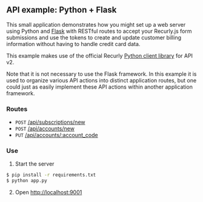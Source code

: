 ## API example: Python + Flask

This small application demonstrates how you might set up a web server
using Python and [Flask][flask] with RESTful routes to accept your Recurly.js
form submissions and use the tokens to create and update customer billing
information without having to handle credit card data.

This example makes use of the official Recurly [Python client library][client]
for API v2.

Note that it is not necessary to use the Flask framework. In this example it is
used to organize various API actions into distinct application routes, but one
could just as easily implement these API actions within another application
framework.

### Routes

- `POST` [/api/subscriptions/new](app.py#L17-47)
- `POST` [/api/accounts/new](app.py#L50-62)
- `PUT` [/api/accounts/:account_code](app.py#L65-77)

### Use

1. Start the server

  ```bash
  $ pip install -r requirements.txt
  $ python app.py
  ```
2. Open [http://localhost:9001](http://localhost:9001)

[flask]: http://flask.pocoo.org/
[client]: http://github.com/recurly/recurly-client-python
